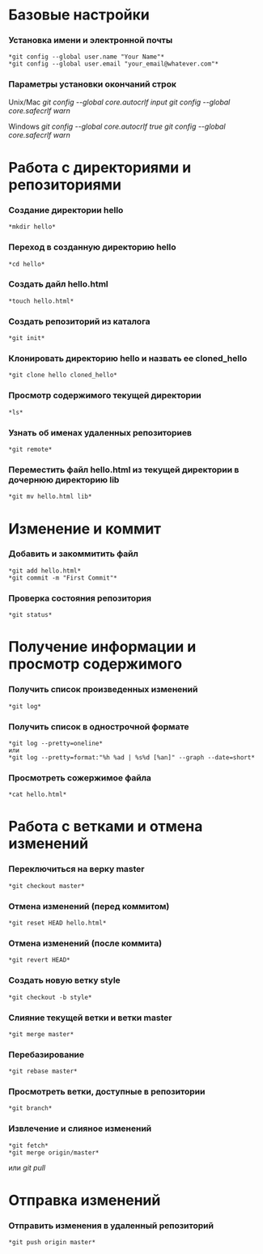 # Базовые настройки

### Установка имени и электронной почты
	*git config --global user.name "Your Name"*
	*git config --global user.email "your_email@whatever.com"*

### Параметры установки окончаний строк

Unix/Mac
	*git config --global core.autocrlf input*
	*git config --global core.safecrlf warn*

Windows
	*git config --global core.autocrlf true*
	*git config --global core.safecrlf warn*

# Работа с директориями и репозиториями

### Создание директории hello
	*mkdir hello*

### Переход в созданную директорию hello
	*cd hello*

### Создать дайл hello.html
	*touch hello.html*

### Создать репозиторий из каталога
	*git init*

### Клонировать директорию hello и назвать ее cloned_hello
	*git clone hello cloned_hello*

### Просмотр содержимого текущей директории
	*ls*

### Узнать об именах удаленных репозиториев
	*git remote*

### Переместить файл hello.html из текущей директории в дочернюю директорию lib
	*git mv hello.html lib*

# Изменение и коммит

### Добавить и закоммитить файл
	*git add hello.html*
	*git commit -m "First Commit"*

### Проверка состояния репозитория
	*git status*

# Получение информации и просмотр содержимого

### Получить список произведенных изменений
	*git log*

### Получить список в однострочной формате
	*git log --pretty=oneline*
	или
	*git log --pretty=format:"%h %ad | %s%d [%an]" --graph --date=short*

### Просмотреть сожержимое файла 
	*cat hello.html*

# Работа с ветками и отмена изменений

### Переключиться на верку master
	*git checkout master*

### Отмена изменений (перед коммитом)
	*git reset HEAD hello.html*

### Отмена изменений (после коммита)
	*git revert HEAD*

### Создать новую ветку style
	*git checkout -b style*

### Слияние текущей ветки и ветки master
	*git merge master*

### Перебазирование
	*git rebase master*

### Просмотреть ветки, доступные в репозитории
	*git branch*

### Извлечение и слияное изменений
	*git fetch*
	*git merge origin/master*
или
	*git pull*

# Отправка изменений

### Отправить изменения в удаленный репозиторий
	*git push origin master*
